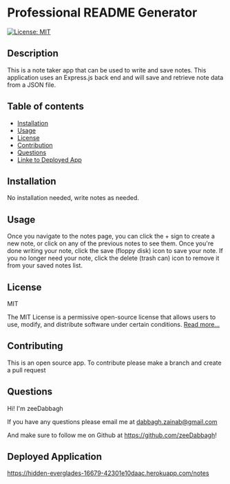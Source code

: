
# Professional README Generator

[![License: MIT](https://img.shields.io/badge/License-MIT-yellow.svg)](https://opensource.org/licenses/MIT)

## Description

This is a note taker app that can be used to write and save notes. This application uses an Express.js back end and will save and retrieve note data from a JSON file.

## Table of contents

- [Installation](#installation)
- [Usage](#usage)
- [License](#license)
- [Contribution](#contributing)
- [Questions](questions)
- [Linke to Deployed App](#deployed-application)

## Installation

No installation needed, write notes as needed.

## Usage

Once you navigate to the notes page, you can click the + sign to create a new note, or click on any of the previous notes to see them. Once you're done writing your note, click the save (floppy disk) icon to save your note. If you no longer need your note, click the delete (trash can) icon to remove it from your saved notes list.

## License

MIT

The MIT License is a permissive open-source license that allows users to use, modify, and distribute software under certain conditions.
      [Read more...](https://opensource.org/licenses/MIT)


## Contributing

This is an open source app. To contribute please make a branch and create a pull request

## Questions

Hi! I'm zeeDabbagh

If you have any questions please email me at dabbagh.zainab@gmail.com

And make sure to follow me on Github at https://github.com/zeeDabbagh!

## Deployed Application 

https://hidden-everglades-16679-42301e10daac.herokuapp.com/notes
